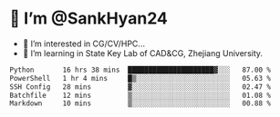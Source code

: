 # 👋 I’m @SankHyan24

- 👀 I’m interested in CG/CV/HPC...
- 🌱 I’m learning in State Key Lab of CAD&CG, Zhejiang University.

<!---
SankHyan24/SankHyan24 is a ✨ special ✨ repository because its `README.md` (this file) appears on your GitHub profile.
You can click the Preview link to take a look at your changes.
--->
<!--START_SECTION:waka-->

```txt
Python       16 hrs 38 mins  █████████████████████▓░░░   87.00 %
PowerShell   1 hr 4 mins     █▒░░░░░░░░░░░░░░░░░░░░░░░   05.63 %
SSH Config   28 mins         ▓░░░░░░░░░░░░░░░░░░░░░░░░   02.47 %
Batchfile    12 mins         ▒░░░░░░░░░░░░░░░░░░░░░░░░   01.08 %
Markdown     10 mins         ▒░░░░░░░░░░░░░░░░░░░░░░░░   00.88 %
```

<!--END_SECTION:waka-->
